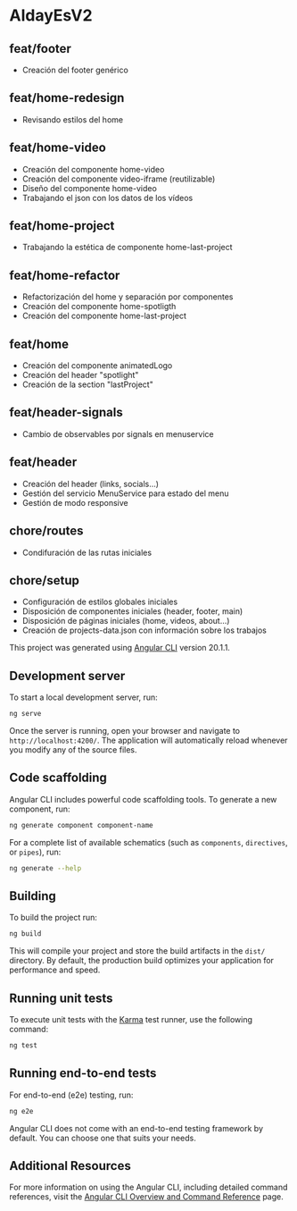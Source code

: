# AldayEsV2

## feat/footer
* Creación del footer genérico

## feat/home-redesign
* Revisando estilos del home

## feat/home-video
* Creación del componente home-video
* Creación del componente video-iframe (reutilizable)
* Diseño del componente home-video
* Trabajando el json con los datos de los vídeos

## feat/home-project
* Trabajando la estética de componente home-last-project

## feat/home-refactor
* Refactorización del home y separación por componentes
* Creación del componente home-spotligth
* Creación del componente home-last-project

## feat/home
* Creación del componente animatedLogo
* Creación del header "spotlight"
* Creación de la section "lastProject"

## feat/header-signals
* Cambio de observables por signals en menuservice

## feat/header
* Creación del header (links, socials...)
* Gestión del servicio MenuService para estado del menu
* Gestión de modo responsive

## chore/routes
* Condifuración de las rutas iniciales

## chore/setup
* Configuración de estilos globales iniciales
* Disposición de componentes iniciales (header, footer, main)
* Disposición de páginas iniciales (home, videos, about...)
* Creación de projects-data.json con información sobre los trabajos


This project was generated using [Angular CLI](https://github.com/angular/angular-cli) version 20.1.1.

## Development server

To start a local development server, run:

```bash
ng serve
```

Once the server is running, open your browser and navigate to `http://localhost:4200/`. The application will automatically reload whenever you modify any of the source files.

## Code scaffolding

Angular CLI includes powerful code scaffolding tools. To generate a new component, run:

```bash
ng generate component component-name
```

For a complete list of available schematics (such as `components`, `directives`, or `pipes`), run:

```bash
ng generate --help
```

## Building

To build the project run:

```bash
ng build
```

This will compile your project and store the build artifacts in the `dist/` directory. By default, the production build optimizes your application for performance and speed.

## Running unit tests

To execute unit tests with the [Karma](https://karma-runner.github.io) test runner, use the following command:

```bash
ng test
```

## Running end-to-end tests

For end-to-end (e2e) testing, run:

```bash
ng e2e
```

Angular CLI does not come with an end-to-end testing framework by default. You can choose one that suits your needs.

## Additional Resources

For more information on using the Angular CLI, including detailed command references, visit the [Angular CLI Overview and Command Reference](https://angular.dev/tools/cli) page.
